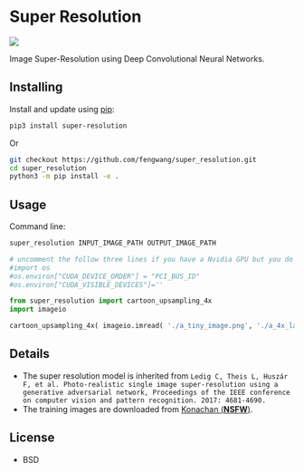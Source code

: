 # Super Resolution


![](./assets/demo.png)


Image Super-Resolution using Deep Convolutional Neural Networks.

## Installing

Install and update using [pip](https://pip.pypa.io/en/stable/quickstart/):

```bash
pip3 install super-resolution
```
Or
```bash
git checkout https://github.com/fengwang/super_resolution.git
cd super_resolution
python3 -m pip install -e .
```


## Usage

Command line:

```bash
super_resolution INPUT_IMAGE_PATH OUTPUT_IMAGE_PATH
```

```python
# uncomment the follow three lines if you have a Nvidia GPU but you do not want to enable it.
#import os
#os.environ["CUDA_DEVICE_ORDER"] = "PCI_BUS_ID"
#os.environ["CUDA_VISIBLE_DEVICES"]=''

from super_resolution import cartoon_upsampling_4x
import imageio

cartoon_upsampling_4x( imageio.imread( './a_tiny_image.png', './a_4x_larger_image.png' ) )
```

## Details

+ The super resolution model is inherited from `Ledig C, Theis L, Huszár F, et al. Photo-realistic single image super-resolution using a generative adversarial network, Proceedings of the IEEE conference on computer vision and pattern recognition. 2017: 4681-4690.`
+ The training images are downloaded from [Konachan (__NSFW__)](https://konachan.com/).

## License

+ BSD

